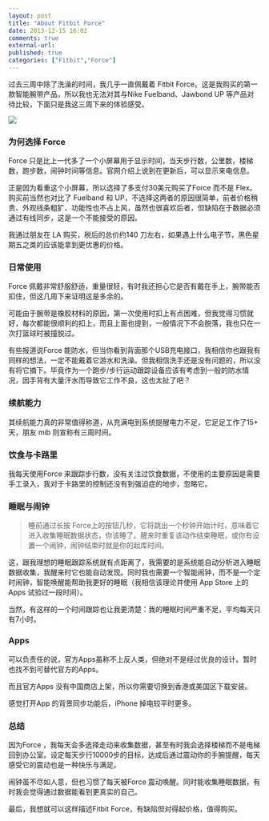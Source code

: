 ```yaml
---
layout: post
title: "About Fitbit Force"
date: 2013-12-15 16:02
comments: true
external-url: 
published: true
categories: ["Fitbit","Force"]
---
```


过去三周中除了洗澡的时间，我几乎一直佩戴着 Fitbit Force。这是我购买的第一款智能腕带产品，所以我也无法对其与Nike Fuelband、Jawbond UP 等产品对待比较，下面只是我这三周下来的体验感受。

![](http://d.pr/i/AeyD+)

### 为何选择 Force

Force 只是比上一代多了一个小屏幕用于显示时间，当天步行数，公里数，楼梯数，跑步数，闹钟时间等信息。官网介绍上说到在更新后，可以显示来电信息。

正是因为看重这个小屏幕，所以选择了多支付30美元购买了Force 而不是 Flex。购买前当然也对比了 Fuelband 和 UP，不选择这两者的原因很简单，前者价格稍贵、外观线条粗犷、功能性也不占上风，虽然也很喜欢后者，但缺陷在于数据必须通过有线同步，这是一个不能接受的原因。

我通过朋友在 LA 购买，税后的总价约140 刀左右，如果遇上什么电子节，黑色星期五之类的应该能拿到更优惠的价格。

### 日常使用

Force 佩戴非常舒服舒适，重量很轻，有时我还担心它是否有戴在手上，腕带能否扣住，但这几周下来证明这是多余的。

可能由于腕带是橡胶材料的原因，第一次使用时扣上有点困难，但我觉得习惯就好，每次都能很顺利的扣上，而且上面也提到，一般情况下不会脱落，我也只在一次打篮球时被撞脱过。

有些报道说Force 能防水，但当你看到背面那个USB充电接口，我相信你也跟我有同样的想法，一定不能戴着它游水和洗澡。但我相信洗手还是没有问题的，所以没有将它摘下。毕竟作为一个跑步/步行运动跟踪设备应该有考虑到一般的防水情况，因手背有大量汗水而导致它工作不良，这也太扯了吧？

### 续航能力

其续航能力真的非常值得称道，从充满电到系统提醒电力不足，它足足工作了15+ 天，朋友 mib 则宣称有三周时间。

### 饮食与卡路里

我每天使用Force 来跟踪步行数，没有关注过饮食数据，不使用的主要原因是需要手工录入，我对于卡路里的控制还没有到强迫症的地步，忽略它。

### 睡眠与闹钟

> 睡前通过长按 Force上的按钮几秒，它将跳出一个秒钟开始计时，意味着它进入收集睡眠数据状态，你该睡了。醒来时重复该动作结束睡眠，或你有设置一个闹钟，闹钟结束时就是你的起库时间。

这，跟我理想的睡眠跟踪系统就有点距离了，我需要的是系统能自动分析进入睡眠数据收集，我醒来时它也能自动发现。同时我也需要一个智能闹钟，而不是一个定时闹钟，智能唤醒能帮助我更好的睡眠（我相信该理论并使用 App Store 上的Apps 试验过一段时间）。

当然，有这样的一个时间跟踪也让我更清楚：我的睡眠时间严重不足，平均每天只有7小时。

### Apps

可以负责任的说，官方Apps虽称不上反人类，但绝对不是经过优良的设计。暂时也找不到可替代官方的Apps。

而且官方Apps 没有中国商店上架，所以你需要切换到香港或美国区下载安装。

感觉打开App 的背景同步功能后，iPhone 掉电较平时更多。

### 总结

因为Force ，我每天会多选择走动来收集数据，甚至有时我会选择楼梯而不是电梯回到办公室。设定每天步行10000步的目标，达成后通过震动你的手腕提醒，每天感受它的震动也是一种快乐与满足。

闹钟虽不尽如人意，但也习惯了每天被Force 震动唤醒。同时能收集睡眠数据，有时我会觉得通过数据能看到更真实的自己。

最后，我想就可以这样描述Fitbit Force，有缺陷但对得起价格，值得购买。